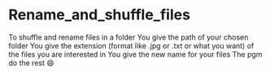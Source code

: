 # Rename_and_shuffle_files
To shuffle and rename files in a folder
You give the path of your chosen folder
You give the extension (format like .jpg or .txt or what you want) of the files you are interested in
You give the new name for your files
The pgm do the rest :smile:

